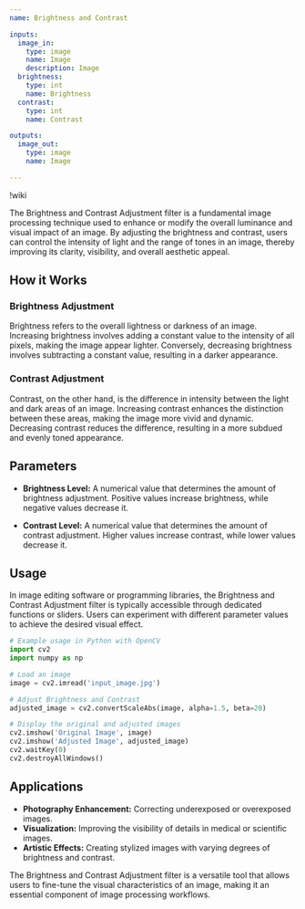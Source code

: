 ```yaml
---
name: Brightness and Contrast

inputs:
  image_in:
    type: image
    name: Image
    description: Image
  brightness:
    type: int
    name: Brightness
  contrast:
    type: int
    name: Contrast

outputs:
  image_out:
    type: image
    name: Image

---
```


!wiki

The Brightness and Contrast Adjustment filter is a fundamental image processing technique used to enhance or modify the overall luminance and visual impact of an image. By adjusting the brightness and contrast, users can control the intensity of light and the range of tones in an image, thereby improving its clarity, visibility, and overall aesthetic appeal.

## How it Works

### Brightness Adjustment

Brightness refers to the overall lightness or darkness of an image. Increasing brightness involves adding a constant value to the intensity of all pixels, making the image appear lighter. Conversely, decreasing brightness involves subtracting a constant value, resulting in a darker appearance.

### Contrast Adjustment

Contrast, on the other hand, is the difference in intensity between the light and dark areas of an image. Increasing contrast enhances the distinction between these areas, making the image more vivid and dynamic. Decreasing contrast reduces the difference, resulting in a more subdued and evenly toned appearance.

## Parameters

- **Brightness Level:** A numerical value that determines the amount of brightness adjustment. Positive values increase brightness, while negative values decrease it.

- **Contrast Level:** A numerical value that determines the amount of contrast adjustment. Higher values increase contrast, while lower values decrease it.

## Usage

In image editing software or programming libraries, the Brightness and Contrast Adjustment filter is typically accessible through dedicated functions or sliders. Users can experiment with different parameter values to achieve the desired visual effect.

```python
# Example usage in Python with OpenCV
import cv2
import numpy as np

# Load an image
image = cv2.imread('input_image.jpg')

# Adjust Brightness and Contrast
adjusted_image = cv2.convertScaleAbs(image, alpha=1.5, beta=20)

# Display the original and adjusted images
cv2.imshow('Original Image', image)
cv2.imshow('Adjusted Image', adjusted_image)
cv2.waitKey(0)
cv2.destroyAllWindows()
```

## Applications

- **Photography Enhancement:** Correcting underexposed or overexposed images.
- **Visualization:** Improving the visibility of details in medical or scientific images.
- **Artistic Effects:** Creating stylized images with varying degrees of brightness and contrast.

The Brightness and Contrast Adjustment filter is a versatile tool that allows users to fine-tune the visual characteristics of an image, making it an essential component of image processing workflows.

